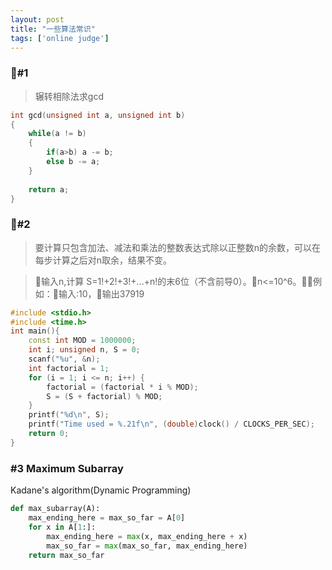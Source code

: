 ```yaml
---
layout: post
title: "一些算法常识"
tags: ['online judge']
---
```

### #1
>辗转相除法求gcd
```cpp
int gcd(unsigned int a, unsigned int b)
{
    while(a != b)
    {
        if(a>b) a -= b;
        else b -= a;
    }
    
    return a;
}
```
### #2
>要计算只包含加法、减法和乘法的整数表达式除以正整数n的余数，可以在每步计算之后对n取余，结果不变。

>输入n,计算 S=1!+2!+3!+...+n!的末6位（不含前导0）。n<=10^6。例如：输入:10，输出37919
```cpp
#include <stdio.h>
#include <time.h>
int main(){
    const int MOD = 1000000;
    int i; unsigned n, S = 0;
    scanf("%u", &n);
    int factorial = 1;
    for (i = 1; i <= n; i++) {
        factorial = (factorial * i % MOD);
        S = (S + factorial) % MOD;
    }
    printf("%d\n", S);
    printf("Time used = %.21f\n", (double)clock() / CLOCKS_PER_SEC);
    return 0;
}
```

### #3 Maximum Subarray
Kadane's algorithm(Dynamic Programming)
```python
def max_subarray(A):
    max_ending_here = max_so_far = A[0]
    for x in A[1:]:
        max_ending_here = max(x, max_ending_here + x)
        max_so_far = max(max_so_far, max_ending_here)
    return max_so_far
```


